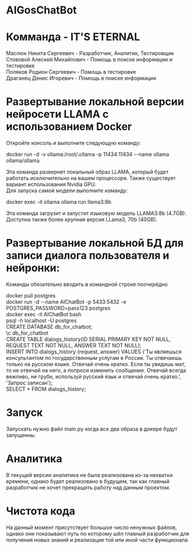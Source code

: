# AIGosChatBot
# Комманда - IT'S ETERNAL
Маслюк Никита Сергеевич - Разработчик, Аналитик, Тестировщик  
Стововой Алескей Михайлович - Помощь в поиске информации и тестировке  
Поляков Родион Сергеевич - Помощь в тестировке  
Драганец Денис Игоревич - Помощь в поиске информации  

# Развертывание локальной версии нейросети LLAMA с использованием Docker
Откройте консоль и выполните следующую команду:    

docker run -d -v ollama:/root/.ollama -p 11434:11434 --name ollama ollama/ollama    

Эта команда развернет локальный образ LLAMA, который будет работать исключительно на вашем процессоре. Также существует вариант использования Nvidia GPU.  
Для запуска самой модели выполните команду:    

docker exec -it ollama ollama run llama3:8b  

Эта команда загрузит и запустит языковую модель LLAMA3:8b (4.7GB). Доступна также более крупная версия LLama3, 70b (40GB).


# Развертывание локальной БД для записи диалога пользователя и нейронки:
Команды обязательно вводить в командной строке поочерёдно

docker pull postgres  
docker run -d --name AIChatBot -p 5433:5432 -e POSTGRES_PASSWORD=pass123 postgres  
docker exec -it AIChatBot bash  
psql -h localhost -U postgres  
CREATE DATABASE db_for_chatbot;  
\c db_for_chatbot  
CREATE TABLE dialogs_history(ID SERIAL PRIMARY KEY NOT NULL, REQUEST TEXT NOT NULL, ANSWER TEXT NOT NULL);  
INSERT INTO dialogs_history (request, answer) VALUES ('Ты являешься консультантом по государственным услугам в России. Ты отвечаешь только на русском языке. Отвечай очень кратко. Если ты увидишь мат, то не отвечай на него, а попроси изменить сообщение. Отвечай всегда вежливо, не груби, используй русский язык и отвечай очень кратко.', 'Запрос записан');  
SELECT * FROM dialogs_history;  

# Запуск
Запускать нужно файл main.py когда все два образа в докере будут запущенны.

# Аналитика
В текущей версии аналитика не была реализована из-за нехватки времени, однако будет реализовано в будущем, так как главный разработчик не хочет прекращять работу над данным проектом.

# Чистота кода
На данный момент присутствует большое число ненужных файлов, однако они показывают путь по которому шёл главный разработчик для получения новых знаний и реализации той или иной части функционала.

